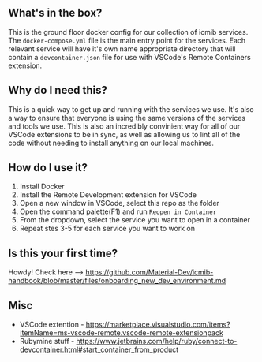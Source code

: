 ## What's in the box?

This is the ground floor docker config for our collection of icmib services. The `docker-compose.yml` file is the main entry point for the services. Each relevant service will have it's own name appropriate directory that will contain a `devcontainer.json` file for use with VSCode's Remote Containers extension.

## Why do I need this?

This is a quick way to get up and running with the services we use. It's also a way to ensure that everyone is using the same versions of the services and tools we use. This is also an incredibly convinient way for all of our VSCode extensions to be in sync, as well as allowing us to lint all of the code without needing to install anything on our local machines.

## How do I use it?

1. Install Docker
2. Install the Remote Development extension for VSCode
3. Open a new window in VSCode, select this repo as the folder
4. Open the command palette(F1) and run `Reopen in Container`
5. From the dropdown, select the service you want to open in a container
6. Repeat stes 3-5 for each service you want to work on

## Is this your first time? ##
Howdy!  Check here --> https://github.com/Material-Dev/icmib-handbook/blob/master/files/onboarding_new_dev_environment.md
## Misc

* VSCode extention - https://marketplace.visualstudio.com/items?itemName=ms-vscode-remote.vscode-remote-extensionpack
* Rubymine stuff - https://www.jetbrains.com/help/ruby/connect-to-devcontainer.html#start_container_from_product
